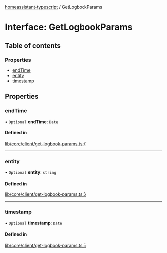 [homeassistant-typescript](../README.md) / GetLogbookParams

# Interface: GetLogbookParams

## Table of contents

### Properties

- [endTime](GetLogbookParams.md#endtime)
- [entity](GetLogbookParams.md#entity)
- [timestamp](GetLogbookParams.md#timestamp)

## Properties

### endTime

• `Optional` **endTime**: `Date`

#### Defined in

[lib/core/client/get-logbook-params.ts:7](https://github.com/benwainwright/hass-ts/blob/31505ab/src/lib/core/client/get-logbook-params.ts#L7)

___

### entity

• `Optional` **entity**: `string`

#### Defined in

[lib/core/client/get-logbook-params.ts:6](https://github.com/benwainwright/hass-ts/blob/31505ab/src/lib/core/client/get-logbook-params.ts#L6)

___

### timestamp

• `Optional` **timestamp**: `Date`

#### Defined in

[lib/core/client/get-logbook-params.ts:5](https://github.com/benwainwright/hass-ts/blob/31505ab/src/lib/core/client/get-logbook-params.ts#L5)
